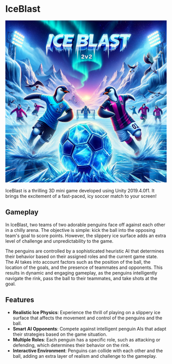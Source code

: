 # IceBlast

![iceblast](coverart.webp)

IceBlast is a thrilling 3D mini game developed using Unity 2019.4.0f1. It brings the excitement of a fast-paced, icy soccer match to your screen!

## Gameplay

In IceBlast, two teams of two adorable penguins face off against each other in a chilly arena. The objective is simple: kick the ball into the opposing team's goal to score points. However, the slippery ice surface adds an extra level of challenge and unpredictability to the game.

The penguins are controlled by a sophisticated heuristic AI that determines their behavior based on their assigned roles and the current game state. The AI takes into account factors such as the position of the ball, the location of the goals, and the presence of teammates and opponents. This results in dynamic and engaging gameplay, as the penguins intelligently navigate the rink, pass the ball to their teammates, and take shots at the goal.

## Features

- **Realistic Ice Physics**: Experience the thrill of playing on a slippery ice surface that affects the movement and control of the penguins and the ball.
- **Smart AI Opponents**: Compete against intelligent penguin AIs that adapt their strategies based on the game situation.
- **Multiple Roles**: Each penguin has a specific role, such as attacking or defending, which determines their behavior on the rink.
- **Interactive Environment**: Penguins can collide with each other and the ball, adding an extra layer of realism and challenge to the gameplay.